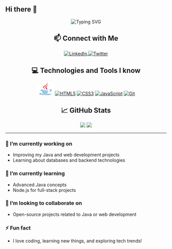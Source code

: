 ## Hi there 👋

<p align="center">
  <img src="https://readme-typing-svg.demolab.com?font=Fira+Code&duration=5000&pause=1000&color=2AA889&center=true&vCenter=true&width=435&lines=Hi+there%2C+I'm+Josue+Solano;Student+of+Software+Engineering;Learning+and+Creating+Cool+Projects" alt="Typing SVG" />
</p>

<div align="center">

## :mailbox: Connect with Me
</div>

<p align="center">
  <a href="https://www.linkedin.com/in/tu-perfil-linkedin" target="_blank">
    <img align="center" src="https://raw.githubusercontent.com/rahuldkjain/github-profile-readme-generator/master/src/images/icons/Social/linked-in-alt.svg" alt="LinkedIn" height="30" width="40" />
  </a>
  <a href="https://twitter.com/tu-usuario" target="_blank">
    <img align="center" src="https://raw.githubusercontent.com/rahuldkjain/github-profile-readme-generator/master/src/images/icons/Social/twitter.svg" alt="Twitter" height="30" width="40" />
  </a>
</p>

<div align="center">

## :computer: Technologies and Tools I know
</div>

<p align="center">
  <a href="https://www.java.com/" target="_blank"><img src="https://raw.githubusercontent.com/devicons/devicon/master/icons/java/java-original.svg" height="40" width="52" alt="Java" /></a>
  <a href="https://developer.mozilla.org/en-US/docs/Web/HTML" target="_blank"><img src="https://cdn.jsdelivr.net/gh/devicons/devicon/icons/html5/html5-original.svg" height="40" width="52" alt="HTML5" /></a>
  <a href="https://developer.mozilla.org/en-US/docs/Web/CSS" target="_blank"><img src="https://cdn.jsdelivr.net/gh/devicons/devicon/icons/css3/css3-original.svg" height="40" width="52" alt="CSS3" /></a>
  <a href="https://www.javascript.com/" target="_blank"><img src="https://cdn.jsdelivr.net/gh/devicons/devicon/icons/javascript/javascript-original.svg" height="40" width="52" alt="JavaScript" /></a>
  <a href="https://git-scm.com/" target="_blank"><img src="https://cdn.jsdelivr.net/gh/devicons/devicon/icons/git/git-original.svg" height="40" width="52" alt="Git" /></a>
</p>

<div align="center">

## :chart_with_upwards_trend: GitHub Stats
</div>

<p align="center">
  <img width="45%" src="https://github-readme-stats.vercel.app/api?username=Josue191419&show_icons=true&theme=gotham" />
  <img width="45%" src="https://github-readme-stats.vercel.app/api/top-langs/?username=Josue191419&theme=gotham" />
</p>

---

### 🔭 I’m currently working on
- Improving my Java and web development projects  
- Learning about databases and backend technologies  

### 🌱 I’m currently learning
- Advanced Java concepts  
- Node.js for full-stack projects  

### 👯 I’m looking to collaborate on
- Open-source projects related to Java or web development  

### ⚡ Fun fact
- I love coding, learning new things, and exploring tech trends!  
